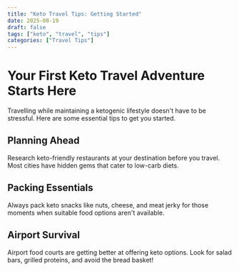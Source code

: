 ```yaml
---
title: "Keto Travel Tips: Getting Started"
date: 2025-08-19
draft: false
tags: ["keto", "travel", "tips"]
categories: ["Travel Tips"]
---
```


# Your First Keto Travel Adventure Starts Here

Travelling while maintaining a ketogenic lifestyle doesn't have to be stressful. Here are some essential tips to get you started.

## Planning Ahead

Research keto-friendly restaurants at your destination before you travel. Most cities have hidden gems that cater to low-carb diets.

## Packing Essentials

Always pack keto snacks like nuts, cheese, and meat jerky for those moments when suitable food options aren't available.

## Airport Survival

Airport food courts are getting better at offering keto options. Look for salad bars, grilled proteins, and avoid the bread basket!

